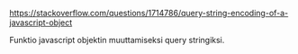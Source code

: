 https://stackoverflow.com/questions/1714786/query-string-encoding-of-a-javascript-object

Funktio javascript objektin muuttamiseksi query stringiksi.
